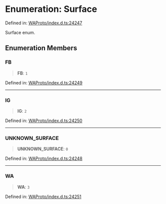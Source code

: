 # Enumeration: Surface

Defined in: [WAProto/index.d.ts:24247](https://github.com/Fokusdotid/Baileys/blob/8399cb6fd4e55090cdf57b06ffaae3e8a88880fe/WAProto/index.d.ts#L24247)

Surface enum.

## Enumeration Members

### FB

> **FB**: `1`

Defined in: [WAProto/index.d.ts:24249](https://github.com/Fokusdotid/Baileys/blob/8399cb6fd4e55090cdf57b06ffaae3e8a88880fe/WAProto/index.d.ts#L24249)

***

### IG

> **IG**: `2`

Defined in: [WAProto/index.d.ts:24250](https://github.com/Fokusdotid/Baileys/blob/8399cb6fd4e55090cdf57b06ffaae3e8a88880fe/WAProto/index.d.ts#L24250)

***

### UNKNOWN\_SURFACE

> **UNKNOWN\_SURFACE**: `0`

Defined in: [WAProto/index.d.ts:24248](https://github.com/Fokusdotid/Baileys/blob/8399cb6fd4e55090cdf57b06ffaae3e8a88880fe/WAProto/index.d.ts#L24248)

***

### WA

> **WA**: `3`

Defined in: [WAProto/index.d.ts:24251](https://github.com/Fokusdotid/Baileys/blob/8399cb6fd4e55090cdf57b06ffaae3e8a88880fe/WAProto/index.d.ts#L24251)
